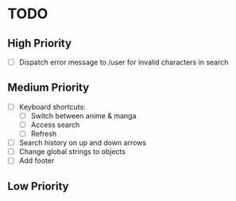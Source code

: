 # TODO

## High Priority

- [ ] Dispatch error message to /user for invalid characters in search

## Medium Priority

- [ ] Keyboard shortcuts:
  - [ ] Switch between anime & manga
  - [ ] Access search
  - [ ] Refresh
- [ ] Search history on up and down arrows
- [ ] Change global strings to objects
- [ ] Add footer

## Low Priority
